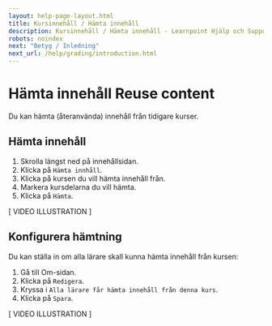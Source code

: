 ```yaml
---
layout: help-page-layout.html
title: Kursinnehåll / Hämta innehåll
description: Kursinnehåll / Hämta innehåll - Learnpoint Hjälp och Support
robots: noindex
next: "Betyg / Inledning"
next_url: /help/grading/introduction.html
---
```


<h1>
    <span lang="sv">Hämta innehåll</span>
    <span lang="en">Reuse content</span>
</h1>

<!-- only-in-swedish.html -->

Du kan hämta (återanvända) innehåll från tidigare kurser.


## Hämta innehåll

1. Skrolla längst ned på innehållsidan.
2. Klicka på `Hämta innhåll`.
3. Klicka på kursen du vill hämta innehåll från.
4. Markera kursdelarna du vill hämta.
5. Klicka på `Hämta`.

[ VIDEO ILLUSTRATION ]


## Konfigurera hämtning

Du kan ställa in om alla lärare skall kunna hämta innehåll från kursen:

1. Gå till Om-sidan.
2. Klicka på `Redigera`.
3. Kryssa i `Alla lärare får hämta innehåll från denna kurs`.
4. Klicka på `Spara`.

[ VIDEO ILLUSTRATION ]

